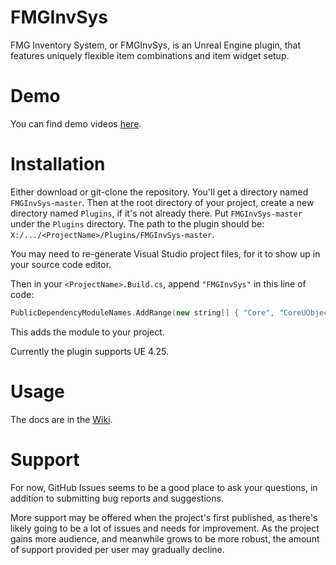 # FMGInvSys
FMG Inventory System, or FMGInvSys, is an Unreal Engine plugin, that features uniquely flexible item combinations and item widget setup.

# Demo
You can find demo videos [here](https://www.freemanmakesgames.pro/work/fmg-inv-sys).

# Installation
Either download or git-clone the repository. You'll get a directory named `FMGInvSys-master`. Then at the root directory of your project, create a new directory named `Plugins`, if it's not already there. Put `FMGInvSys-master` under the `Plugins` directory. The path to the plugin should be: `X:/.../<ProjectName>/Plugins/FMGInvSys-master`.

You may need to re-generate Visual Studio project files, for it to show up in your source code editor.

Then in your `<ProjectName>.Build.cs`, append `"FMGInvSys"` in this line of code:
```cpp
PublicDependencyModuleNames.AddRange(new string[] { "Core", "CoreUObject", "Engine", "InputCore", "HeadMountedDisplay" });
```
This adds the module to your project.

Currently the plugin supports UE 4.25.

# Usage
The docs are in the [Wiki](https://github.com/FreemanMakesGames/FMGInvSys/wiki).

# Support
For now, GitHub Issues seems to be a good place to ask your questions, in addition to submitting bug reports and suggestions.

More support may be offered when the project's first published, as there's likely going to be a lot of issues and needs for improvement. As the project gains more audience, and meanwhile grows to be more robust, the amount of support provided per user may gradually decline.
